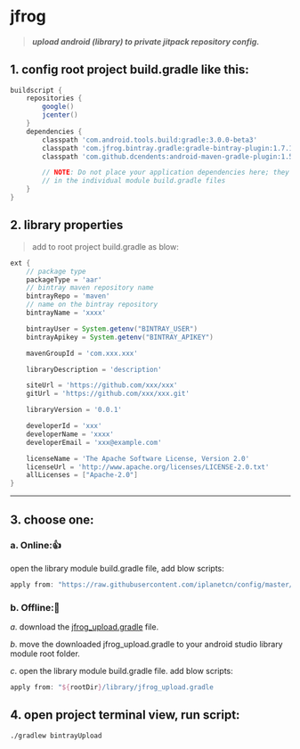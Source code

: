 # jfrog
> ##### upload android (library) to private jitpack repository config.
## 1. config root project build.gradle like this:

```groovy
buildscript {
    repositories {
        google()
        jcenter()
    }
    dependencies {
        classpath 'com.android.tools.build:gradle:3.0.0-beta3'
        classpath 'com.jfrog.bintray.gradle:gradle-bintray-plugin:1.7.1'
        classpath 'com.github.dcendents:android-maven-gradle-plugin:1.5'

        // NOTE: Do not place your application dependencies here; they belong
        // in the individual module build.gradle files
    }
}
```


## 2. library properties
> add to root project build.gradle as blow:

```groovy
ext {
    // package type
    packageType = 'aar'
    // bintray maven repository name
    bintrayRepo = 'maven'
    // name on the bintray repository
    bintrayName = 'xxxx'

    bintrayUser = System.getenv("BINTRAY_USER")
    bintrayApikey = System.getenv("BINTRAY_APIKEY")

    mavenGroupId = 'com.xxx.xxx'

    libraryDescription = 'description'

    siteUrl = 'https://github.com/xxx/xxx'
    gitUrl = 'https://github.com/xxx/xxx.git'

    libraryVersion = '0.0.1'

    developerId = 'xxx'
    developerName = 'xxxx'
    developerEmail = 'xxx@example.com'

    licenseName = 'The Apache Software License, Version 2.0'
    licenseUrl = 'http://www.apache.org/licenses/LICENSE-2.0.txt'
    allLicenses = ["Apache-2.0"]
}
```

***
## 3. choose one:
### a. Online:👍
open the library module build.gradle file, add blow scripts:
```groovy
apply from: "https://raw.githubusercontent.com/iplanetcn/config/master/jfrog/jfrog_upload.gradle"
```
### b. Offline:👻
*a*. download the [jfrog_upload.gradle](https://raw.githubusercontent.com/iplanetcn/config/master/jfrog/jfrog_upload.gradle) file.

*b*. move the downloaded jfrog_upload.gradle to your android studio library module root folder.

*c*. open the library module build.gradle file. add blow scripts:
```groovy
apply from: "${rootDir}/library/jfrog_upload.gradle
```

## 4. open project terminal view, run script:
```
./gradlew bintrayUpload
```
